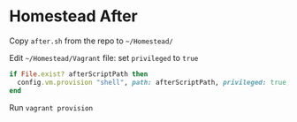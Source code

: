 # Homestead After

Copy `after.sh` from the repo to `~/Homestead/`

Edit `~/Homestead/Vagrant` file: set `privileged` to `true`
```ruby
if File.exist? afterScriptPath then
  config.vm.provision "shell", path: afterScriptPath, privileged: true, keep_color: true
end
```

Run `vagrant provision`
